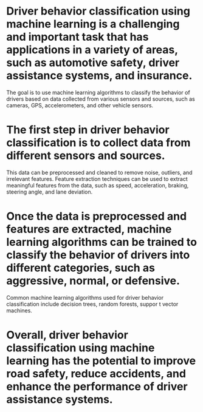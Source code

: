 # Driver behavior classification using machine learning is a challenging and important task that   has applications in a variety of areas, such as automotive safety, driver assistance systems, and insurance.
The goal is to use machine learning algorithms to classify the behavior of drivers based on data collected from various sensors and sources, such as cameras, GPS, accelerometers, and other vehicle sensors.
# The first step in driver behavior classification is to collect data from different sensors and sources. 
This data can be preprocessed and cleaned to remove noise, outliers, and irrelevant features.
Feature extraction techniques can be used to extract meaningful features from the data, such as speed, acceleration, braking, steering angle, and lane deviation.
# Once the data is preprocessed and features are extracted, machine learning algorithms can be trained to classify the behavior of drivers into different categories, such as aggressive, normal, or defensive. 
Common machine learning algorithms used for driver behavior classification include decision trees, random forests, suppor t vector machines.
# Overall, driver behavior classification using machine learning has the potential to improve road safety, reduce accidents, and enhance the performance of driver assistance systems.

